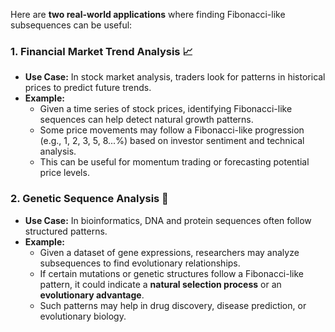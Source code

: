 Here are **two real-world applications** where finding Fibonacci-like subsequences can be useful:

### **1. Financial Market Trend Analysis 📈**
- **Use Case:** In stock market analysis, traders look for patterns in historical prices to predict future trends.
- **Example:**  
  - Given a time series of stock prices, identifying Fibonacci-like sequences can help detect natural growth patterns.
  - Some price movements may follow a Fibonacci-like progression (e.g., 1, 2, 3, 5, 8...%) based on investor sentiment and technical analysis.
  - This can be useful for momentum trading or forecasting potential price levels.

### **2. Genetic Sequence Analysis 🧬**
- **Use Case:** In bioinformatics, DNA and protein sequences often follow structured patterns.  
- **Example:**  
  - Given a dataset of gene expressions, researchers may analyze subsequences to find evolutionary relationships.
  - If certain mutations or genetic structures follow a Fibonacci-like pattern, it could indicate a **natural selection process** or an **evolutionary advantage**.
  - Such patterns may help in drug discovery, disease prediction, or evolutionary biology.

